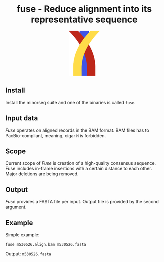 <h1 align="center">
    fuse - Reduce alignment into its representative sequence
</h1>

<p align="center">
  <img src="img/fuse.png" alt="Logo of Fuse" width="100px"/>
</p>

## Install
Install the minorseq suite and one of the binaries is called `fuse`.

## Input data
*Fuse* operates on aligned records in the BAM format.
BAM files has to PacBio-compliant, meaning, cigar `M` is forbidden.

## Scope
Current scope of *Fuse* is creation of a high-quality consensus sequence.
Fuse includes in-frame insertions with a certain distance to each other.
Major deletions are being removed.

## Output
*Fuse* provides a FASTA file per input. Output file is provided by the second
argument.

## Example
Simple example:
```
fuse m530526.align.bam m530526.fasta
```

Output: `m530526.fasta`